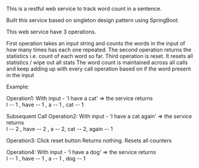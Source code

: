 This is  a restful web service to track word count in a sentence. 

Built this service based on singleton design pattern using SpringBoot.
                                                                 
This web service have 3 operations. 

First operation takes an input string and counts the words in the input of how many times has each one repeated. 
The second operation returns the statistics i.e. count of each word so far. 
Third operation is reset. It resets all statistics / wipe out all stats
The word count is maintained across all calls and keep adding up with every call operation based on if the word present in the input

Example:

Operation1: With input - 'I have a cat' =>  the service returns  
I -- 1 , have -- 1 , a -- 1 , cat -- 1 

Subsequent Call 
Operation2: With input - 'I have a cat again' => the service returns  
I -- 2 , have -- 2 , a -- 2, cat -- 2, again -- 1

Operation3: Click reset button
Returns nothing. Resets all counters

Operation4: With input - 'I have a dog' =>  the service returns  
I -- 1 ,  have -- 1 , a -- 1 , dog -- 1 



